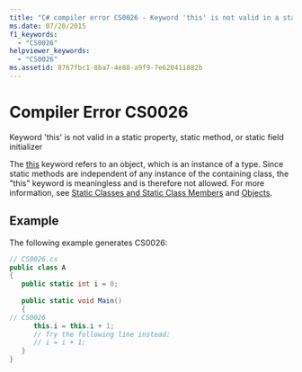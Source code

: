 ```yaml
---
title: "C# compiler error CS0026 - Keyword 'this' is not valid in a static property, static method, or static field initializer"
ms.date: 07/20/2015
f1_keywords: 
  - "CS0026"
helpviewer_keywords: 
  - "CS0026"
ms.assetid: 8767fbc1-8ba7-4e88-a9f9-7e620411882b
---
```

# Compiler Error CS0026
Keyword 'this' is not valid in a static property, static method, or static field initializer  
  
 The [this](../language-reference/keywords/this.md) keyword refers to an object, which is an instance of a type. Since static methods are independent of any instance of the containing class, the "this" keyword is meaningless and is therefore not allowed. For more information, see [Static Classes and Static Class Members](../programming-guide/classes-and-structs/static-classes-and-static-class-members.md) and [Objects](../programming-guide/classes-and-structs/objects.md).  
  
## Example  
 The following example generates CS0026:  
  
```csharp  
// CS0026.cs  
public class A  
{  
   public static int i = 0;  
  
   public static void Main()  
   {  
// CS0026  
      this.i = this.i + 1;     
      // Try the following line instead:  
      // i = i + 1;  
   }  
}  
```
